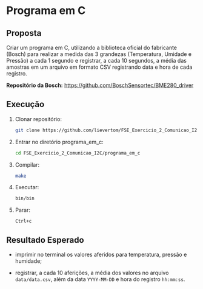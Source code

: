 # Programa em C

## Proposta

Criar um programa em C, utilizando a biblioteca oficial do fabricante (Bosch) para realizar a medida das 3 grandezas (Temperatura, Umidade e Pressão) a cada 1 segundo e registrar, a cada 10 segundos, a média das amostras em um arquivo em formato CSV registrando data e hora de cada registro.

**Repositório da Bosch:** <https://github.com/BoschSensortec/BME280_driver>

## Execução

1. Clonar repositório:

    ```bash
    git clone https://github.com/lievertom/FSE_Exercicio_2_Comunicao_I2C.git
    ```

2. Entrar no diretório programa_em_c:

    ```bash
    cd FSE_Exercicio_2_Comunicao_I2C/programa_em_c
    ```

3. Compilar:

    ```bash
    make
    ```

4. Executar:

    ```bash
    bin/bin
    ```

5. Parar:

    `Ctrl+c`

## Resultado Esperado

- imprimir no terminal os valores aferidos para temperatura, pressão e humidade;

- registrar, a cada 10 aferições, a média dos valores no arquivo `data/data.csv`, além da data `YYYY-MM-DD` e hora do registro `hh:mm:ss`.
